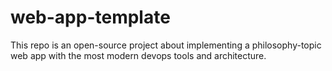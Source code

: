 # web-app-template
This repo is an open-source project about implementing a philosophy-topic web app with the most modern devops tools and architecture.
